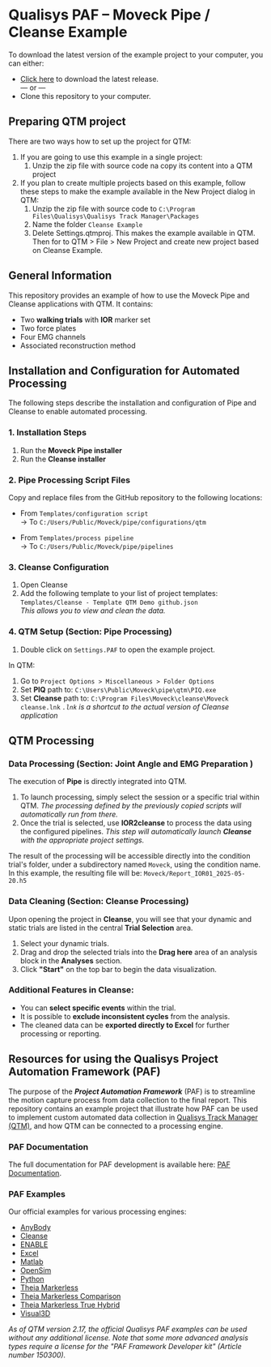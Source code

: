 # Qualisys PAF – Moveck Pipe / Cleanse Example

To download the latest version of the example project to your computer, you can either:

* [Click here](https://github.com/qualisys/paf-cleanse-example/archive/refs/heads/main.zip) to download the latest release.
<br>— or —
* Clone this repository to your computer.

## Preparing QTM project

There are two ways how to set up the project for QTM:

1. If you are going to use this example in a single project:
    1. Unzip the zip file with source code na copy its content into a QTM project
2. If you plan to create multiple projects based on this example, follow these steps to make the example available in the New Project dialog in QTM:
    1. Unzip the zip file with source code to `C:\Program Files\Qualisys\Qualisys Track Manager\Packages`
    2. Name the folder `Cleanse Example`
    3. Delete Settings.qtmproj. This makes the example available in QTM. Then for to QTM > File > New Project and create new project based on Cleanse Example.

## General Information

This repository provides an example of how to use the Moveck Pipe and Cleanse applications with QTM. It contains:
   - Two **walking trials** with **IOR**  marker set
   - Two force plates
   - Four EMG channels
   - Associated reconstruction method  

## Installation and Configuration for Automated Processing
The following steps describe the installation and configuration of Pipe and Cleanse to enable automated processing.

### 1. Installation Steps

1. Run the **Moveck Pipe installer**
2. Run the **Cleanse installer**

### 2. Pipe Processing Script Files

Copy and replace files from the GitHub repository to the following locations:

- From `Templates/configuration script`  
  → To `C:/Users/Public/Moveck/pipe/configurations/qtm`

- From `Templates/process pipeline`  
  → To `C:/Users/Public/Moveck/pipe/pipelines`

### 3. Cleanse Configuration

1. Open Cleanse  
2. Add the following template to your list of project templates:  
   `Templates/Cleanse - Template QTM Demo github.json`  
      *This allows you to view and clean the data.*

### 4. QTM Setup (Section: Pipe Processing)

1. Double click on `Settings.PAF` to open the example project.

In QTM:

1. Go to `Project Options > Miscellaneous > Folder Options`
2. Set **PIQ** path to: `C:\Users\Public\Moveck\pipe\qtm\PIQ.exe`
3. Set **Cleanse** path to: `C:\Program Files\Moveck\cleanse\Moveck cleanse.lnk` 
      *`.lnk` is a shortcut to the actual version of Cleanse application*

## QTM Processing

### Data Processing (Section: Joint Angle and EMG Preparation )

The execution of **Pipe** is directly integrated into QTM. 

1. To launch processing, simply select the session or a specific trial within QTM. 
      *The processing defined by the previously copied scripts will automatically run from there.*
2. Once the trial is selected, use **IOR2cleanse** to process the data using the configured pipelines. 
      *This step will automatically launch **Cleanse** with the appropriate project settings.*

The result of the processing will be accessible directly into the condition trial's folder, under a subdirectory named `Moveck`, using the condition name. 
In this example, the resulting file will be: `Moveck/Report_IOR01_2025-05-20.h5`

### Data Cleaning (Section: Cleanse Processing)

Upon opening the project in **Cleanse**, you will see that your dynamic and static trials are listed in the central **Trial Selection** area.

1. Select your dynamic trials.
2. Drag and drop the selected trials into the **Drag here** area of an analysis block in the **Analyses** section.
3. Click **"Start"** on the top bar to begin the data visualization.

### Additional Features in Cleanse:

- You can **select specific events** within the trial.  
- It is possible to **exclude inconsistent cycles** from the analysis.  
- The cleaned data can be **exported directly to Excel** for further processing or reporting.

## Resources for using the Qualisys Project Automation Framework (PAF)

The purpose of the ***Project Automation Framework*** (PAF) is to streamline the motion capture process from data collection to the final report. This repository contains an example project that illustrate how PAF can be used to implement custom automated data collection in [Qualisys Track Manager (QTM)](http://www.qualisys.com/software/qualisys-track-manager/), and how QTM can be connected to a processing engine. 

### PAF Documentation

The full documentation for PAF development is available here: [PAF Documentation](https://github.com/qualisys/paf-documentation).

### PAF Examples

Our official examples for various processing engines:

- [AnyBody](https://github.com/qualisys/paf-anybody-example)
- [Cleanse](https://github.com/qualisys/paf-cleanse-example)
- [ENABLE](https://github.com/qualisys/paf-enable-markerless-example)
- [Excel](https://github.com/qualisys/paf-excel-example)
- [Matlab](https://github.com/qualisys/paf-matlab-example)
- [OpenSim](https://github.com/qualisys/paf-opensim-example)
- [Python](https://github.com/qualisys/paf-python-example)
- [Theia Markerless](https://github.com/qualisys/paf-theia-markerless-example)
- [Theia Markerless Comparison](https://github.com/qualisys/paf-theia-markerless-comparison-example)
- [Theia Markerless True Hybrid](https://github.com/qualisys/paf-theia-markerless-true-hybrid-example)
- [Visual3D](https://github.com/qualisys/paf-visual3d-example)

_As of QTM version 2.17, the official Qualisys PAF examples can be used without any additional license. Note that some more advanced analysis types require a license for the "PAF Framework Developer kit" (Article number 150300)._
